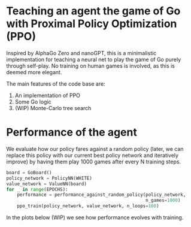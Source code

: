 # Teaching an agent the game of Go with Proximal Policy Optimization (PPO)
Inspired by AlphaGo Zero and nanoGPT, this is a minimalistic implementation for
teaching a neural net to play the game of Go purely through self-play. No
training on human games is involved, as this is deemed more elegant.

The main features of the code base are:
1. An implementation of PPO
2. Some Go logic
3. (WIP) Monte-Carlo tree search

# Performance of the agent
We evaluate how our policy fares against a random policy (later, we can replace
this policy with our current best policy network and iteratively improve) by
having them play 1000 games after every N training steps.

```python
board = GoBoard()
policy_network = PolicyNN(WHITE)
value_network = ValueNN(board)
for _ in range(EPOCHS):
    performance = performance_against_random_policy(policy_network,
                                                    n_games=1000)
    ppo_train(policy_network, value_network, n_loops=100)
```

In the plots below (WIP) we see how performance evolves with training.
